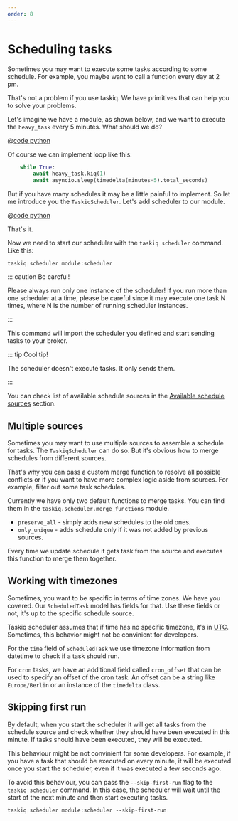 ```yaml
---
order: 8
---
```


# Scheduling tasks

Sometimes you may want to execute some tasks according to some schedule.
For example, you maybe want to call a function every day at 2 pm.

That's not a problem if you use taskiq. We have primitives that can help you to solve your problems.

Let's imagine we have a module, as shown below, and we want to execute the `heavy_task` every 5 minutes.
What should we do?

@[code python](../examples/schedule/without_schedule.py)

Of course we can implement loop like this:

```python
    while True:
        await heavy_task.kiq(1)
        await asyncio.sleep(timedelta(minutes=5).total_seconds)
```

But if you have many schedules it may be a little painful to implement. So let me introduce you the `TaskiqScheduler`.
Let's add scheduler to our module.

@[code python](../examples/schedule/intro.py)

That's it.

Now we need to start our scheduler with the `taskiq scheduler` command. Like this:

```bash:no-line-numbers
taskiq scheduler module:scheduler
```

::: caution Be careful!

Please always run only one instance of the scheduler!
If you run more than one scheduler at a time, please be careful since
it may execute one task N times, where N is the number of running scheduler instances.

:::

This command will import the scheduler you defined and start sending tasks to your broker.

::: tip Cool tip!

The scheduler doesn't execute tasks. It only sends them.

:::

You can check list of available schedule sources in the [Available schedule sources](../available-components/schedule-sources.md) section.

## Multiple sources

Sometimes you may want to use multiple sources to assemble a schedule for tasks. The `TaskiqScheduler` can do so.
But it's obvious how to merge schedules from different sources.

That's why you can pass a custom merge function to resolve all possible conflicts or if you want to have more
complex logic aside from sources. For example, filter out some task schedules.

Currently we have only two default functions to merge tasks. You can find them in the `taskiq.scheduler.merge_functions` module.

- `preserve_all` - simply adds new schedules to the old ones.
- `only_unique` - adds schedule only if it was not added by previous sources.

Every time we update schedule it gets task from the source and executes this function to merge them together.


## Working with timezones

Sometimes, you want to be specific in terms of time zones. We have you covered.
Our `ScheduledTask` model has fields for that. Use these fields or not, it's up to the specific schedule source.

Taskiq scheduler assumes that if time has no specific timezone, it's in [UTC](https://www.wikiwand.com/en/Coordinated_Universal_Time). Sometimes, this behavior might not be convinient for developers.

For the `time` field of `ScheduledTask` we use timezone information from datetime to check if a task should run.

For `cron` tasks, we have an additional field called `cron_offset` that can be used to specify
an offset of the cron task. An offset can be a string like `Europe/Berlin` or an instance of the `timedelta` class.

## Skipping first run

By default, when you start the scheduler it will get all tasks from the schedule source and check whether they should have been executed in this minute. If tasks should have been executed, they will be executed.

This behaviour might be not convinient for some developers. For example, if you have a task that should be executed on every minute, it will be executed once you start the scheduler, even if it was executed a few seconds ago.

To avoid this behaviour, you can pass the `--skip-first-run` flag to the `taskiq scheduler` command. In this case, the scheduler will wait until the start of the next minute and then start executing tasks.

```bash:no-line-numbers
taskiq scheduler module:scheduler --skip-first-run
```
